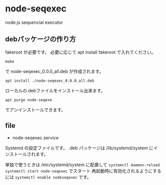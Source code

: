 # node-seqexec

node.js sequencial executor

## debパッケージの作り方
 fakeroot が必要です。 必要に応じて apt install fakeroot で入れてください。

```
make
```
で node-seqexec_0.0.0_all.deb が作成されます。
```
apt install ./node-seqexec_0.0.0_all.deb
```
ローカルの.debファイルをインストール出来ます。

```
apt purge node-seqexe
```

でアンインストールできます。

## file

- node-seqexec.service

Systemd の設定ファイルです。
.deb パッケージは /lib/systemd/system にインストールされます。

単独で使うときは /etc/systemd/system に配置して ```systemctl daemon-reload```
```systemctl start node-seqexec``` でスタート 再起動時に有効化されるようにするには ```systemctl enable nodeseqexec``` です。

 